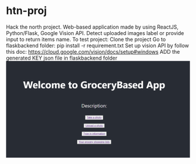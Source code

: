 # htn-proj
Hack the north project.
Web-based application made by using ReactJS, Python/Flask, Google Vision API.
Detect uploaded images label or provide input to return items name.
To test project:
Clone the project
Go to flaskbackend folder: pip install -r requirement.txt
Set up vision API by follow this doc: https://cloud.google.com/vision/docs/setup#windows
ADD the generated KEY json file in flaskbackend folder
![Screenshot](screenshot.PNG)
